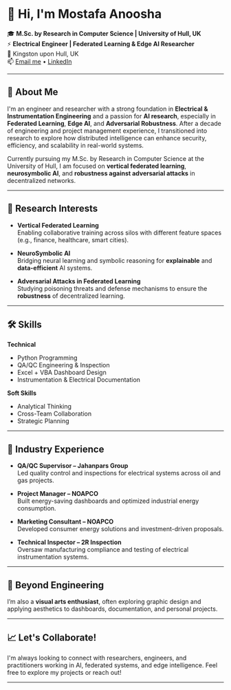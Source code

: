 # 👋 Hi, I'm Mostafa Anoosha

🎓 **M.Sc. by Research in Computer Science | University of Hull, UK**  
⚡️ **Electrical Engineer | Federated Learning & Edge AI Researcher**  
📍 Kingston upon Hull, UK  
📫 [Email me](mailto:mostafa.anoosha@gmail.com)  •  [LinkedIn](https://www.linkedin.com/in/mostafa-anoosha/)

---

## 🧠 About Me

I'm an engineer and researcher with a strong foundation in **Electrical & Instrumentation Engineering** and a passion for **AI research**, especially in **Federated Learning**, **Edge AI**, and **Adversarial Robustness**. After a decade of engineering and project management experience, I transitioned into research to explore how distributed intelligence can enhance security, efficiency, and scalability in real-world systems.

Currently pursuing my M.Sc. by Research in Computer Science at the University of Hull, I am focused on **vertical federated learning**, **neurosymbolic AI**, and **robustness against adversarial attacks** in decentralized networks.

---

## 🔬 Research Interests

- **Vertical Federated Learning**  
  Enabling collaborative training across silos with different feature spaces (e.g., finance, healthcare, smart cities).

- **NeuroSymbolic AI**  
  Bridging neural learning and symbolic reasoning for **explainable** and **data-efficient** AI systems.

- **Adversarial Attacks in Federated Learning**  
  Studying poisoning threats and defense mechanisms to ensure the **robustness** of decentralized learning.

---

## 🛠️ Skills

**Technical**  
- Python Programming  
- QA/QC Engineering & Inspection  
- Excel + VBA Dashboard Design  
- Instrumentation & Electrical Documentation  

**Soft Skills**  
- Analytical Thinking  
- Cross-Team Collaboration  
- Strategic Planning  

---

## 💼 Industry Experience

- **QA/QC Supervisor – Jahanpars Group**  
  Led quality control and inspections for electrical systems across oil and gas projects.

- **Project Manager – NOAPCO**  
  Built energy-saving dashboards and optimized industrial energy consumption.

- **Marketing Consultant – NOAPCO**  
  Developed consumer energy solutions and investment-driven proposals.

- **Technical Inspector – 2R Inspection**  
  Oversaw manufacturing compliance and testing of electrical instrumentation systems.

---

## 🎨 Beyond Engineering

I’m also a **visual arts enthusiast**, often exploring graphic design and applying aesthetics to dashboards, documentation, and personal projects.

---

## 📈 Let's Collaborate!

I'm always looking to connect with researchers, engineers, and practitioners working in AI, federated systems, and edge intelligence. Feel free to explore my projects or reach out!

---
